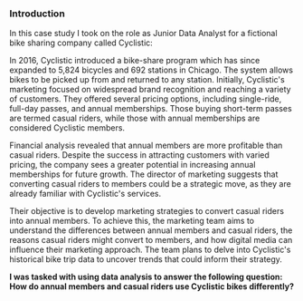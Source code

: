 ### Introduction
In this case study I took on the role as Junior Data Analyst for a fictional bike sharing company called Cyclistic:  

In 2016, Cyclistic introduced a bike-share program which has since expanded to 5,824 bicycles and 692 stations in Chicago. The system allows bikes to be picked up from and returned to any station. Initially, Cyclistic's marketing focused on widespread brand recognition and reaching a variety of customers. They offered several pricing options, including single-ride, full-day passes, and annual memberships. Those buying short-term passes are termed casual riders, while those with annual memberships are considered Cyclistic members.

Financial analysis revealed that annual members are more profitable than casual riders. Despite the success in attracting customers with varied pricing, the company sees a greater potential in increasing annual memberships for future growth. The director of marketing suggests that converting casual riders to members could be a strategic move, as they are already familiar with Cyclistic's services.

Their objective is to develop marketing strategies to convert casual riders into annual members. To achieve this, the marketing team aims to understand the differences between annual members and casual riders, the reasons casual riders might convert to members, and how digital media can influence their marketing approach. The team plans to delve into Cyclistic's historical bike trip data to uncover trends that could inform their strategy.

**I was tasked with using data analysis to answer the following question: How do annual members and casual riders use Cyclistic bikes differently?**
